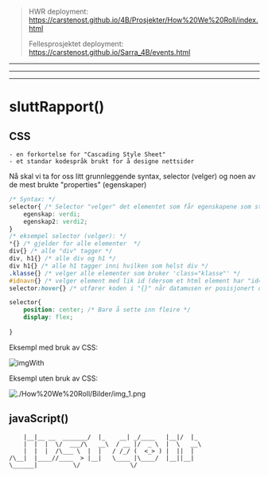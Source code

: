 
> HWR deployment:
>https://carstenost.github.io/4B/Prosjekter/How%20We%20Roll/index.html
>
>Fellesprosjektet deployment:
>https://carstenost.github.io/Sarra_4B/events.html

<hr><hr><hr>

# sluttRapport()
## CSS
```
- en forkortelse for "Cascading Style Sheet"
- et standar kodespråk brukt for å designe nettsider
```
Nå skal vi ta for oss litt grunnleggende syntax, selector (velger) og noen av de mest brukte "properties" (egenskaper)

```CSS
/* Syntax: */
selector{ /* Selector "velger" det elementet som får egenskapene som står inni "{}" */
    egenskap: verdi;
    egenskap2: verdi2;
}
/* eksempel selector (velger): */
*{} /* gjelder for alle elementer  */
div{} /* alle "div" tagger */
div, h1{} /* alle div og h1 */
div h1{} /* alle h1 tagger inni hvilken som helst div */
.klasse{} /* velger alle elementer som bruker 'class="klasse"' */
#idnavn{} /* velger element med lik id (dersom et html element har "id=idnanv" vil denne bli valgt nå */ 
selector:hover{} /* utfører koden i "{}" når datamusen er posisjonert over elementet*/

selector{
    position: center; /* Bare å sette inn fleire */
    display: flex;
    
}

```

Eksempl med bruk av CSS:

![imgWith](img.png)

Eksempl uten bruk av CSS:

![./How%20We%20Roll/Bilder/img_1.png](img_1.png)



## javaScript()

<!-- Hvis du kan lese dette så har du åpnet dokumentet på "feil" måte (med mindre du vil se alle de fine kommentarene våre :)) -->





<!-- ASCII kunst tatt fra: https://patorjk.com/software/taag/#p=display&f=Graffiti&t=just%20do%20it -->
```  __                __        .___       .__  __   
    |__|__ __  _______/  |_    __| _/____   |__|/  |_ 
    |  |  |  \/  ___/\   __\  / __ |/  _ \  |  \   __\
    |  |  |  /\___ \  |  |   / /_/ (  <_> ) |  ||  |  
/\__|  |____//____  > |__|   \____ |\____/  |__||__|  
\______|          \/              \/                  
```
